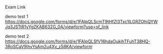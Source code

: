 Exam Link


demo test 1
https://docs.google.com/forms/d/e/1FAIpQLScmT9tHfZl3Txc1ILGRZOhiQYWJq3JSTtR1yYgZKAB632G_0A/viewform?usp=sf_link


demo test 2
https://docs.google.com/forms/d/e/1FAIpQLSfV16hdaOukjhTFuhT38HQ-3RoSCaV9ihvYsAm2u4Xv_z58KA/viewform
